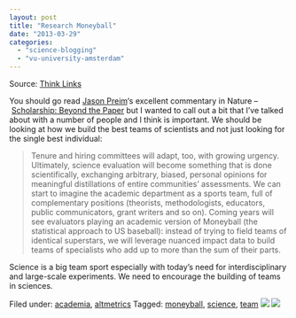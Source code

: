 ```yaml
---
layout: post
title: "Research Moneyball"
date: "2013-03-29"
categories: 
  - "science-blogging"
  - "vu-university-amsterdam"
---
```


Source: [Think Links](http://thinklinks.wordpress.com/feed/)

You should go read [Jason Preim](http://jasonpriem.org)‘s excellent commentary in Nature –  [Scholarship: Beyond the Paper](http://www.nature.com/nature/journal/v495/n7442/full/495437a.html) but I wanted to call out a bit that I’ve talked about with a number of people and I think is important. We should be looking at how we build the best teams of scientists and not just looking for the single best individual:

> Tenure and hiring committees will adapt, too, with growing urgency. Ultimately, science evaluation will become something that is done scientifically, exchanging arbitrary, biased, personal opinions for meaningful distillations of entire communities’ assessments. We can start to imagine the academic department as a sports team, full of complementary positions (theorists, methodologists, educators, public communicators, grant writers and so on). Coming years will see evaluators playing an academic version of Moneyball (the statistical approach to US baseball): instead of trying to field teams of identical superstars, we will leverage nuanced impact data to build teams of specialists who add up to more than the sum of their parts.

Science is a big team sport especially with today’s need for interdisciplinary and large-scale experiments. We need to encourage the building of teams in sciences.

  
Filed under: [academia](http://thinklinks.wordpress.com/category/academia/), [altmetrics](http://thinklinks.wordpress.com/category/altmetrics-2/) Tagged: [moneyball](http://thinklinks.wordpress.com/tag/moneyball/), [science](http://thinklinks.wordpress.com/tag/science/), [team](http://thinklinks.wordpress.com/tag/team/) [![](http://feeds.wordpress.com/1.0/comments/thinklinks.wordpress.com/497/)](http://feeds.wordpress.com/1.0/gocomments/thinklinks.wordpress.com/497/) ![](http://stats.wordpress.com/b.gif?host=thinklinks.wordpress.com&blog=5274753&post=497&subd=thinklinks&ref=&feed=1)
